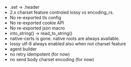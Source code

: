 
* .set -> .header
* 2.x charset feature controled lossy vs encoding_rs.
* No re-exported tls config
* No re-exported cookie API
* No re-exported json macro
* into_string() -> read_to_string()
* native-certs is gone. native roots are always available.
* lossy utf-8 always enabled also when not charset feature
* agent builder
* no retry idempotent (for now)
* no send body charset encoding (for now)

